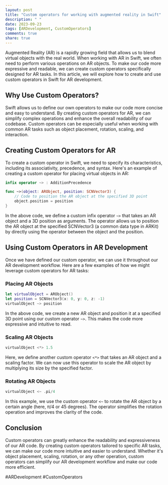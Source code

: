 ```yaml
---
layout: post
title: "Custom operators for working with augmented reality in Swift"
description: " "
date: 2023-09-23
tags: [ARDevelopment, CustomOperators]
comments: true
share: true
---
```


Augmented Reality (AR) is a rapidly growing field that allows us to blend virtual objects with the real world. When working with AR in Swift, we often need to perform various operations on AR objects. To make our code more expressive and readable, we can create custom operators specifically designed for AR tasks. In this article, we will explore how to create and use custom operators in Swift for AR development.

## Why Use Custom Operators?

Swift allows us to define our own operators to make our code more concise and easy to understand. By creating custom operators for AR, we can simplify complex operations and enhance the overall readability of our codebase. Custom operators can be especially useful when working with common AR tasks such as object placement, rotation, scaling, and interaction.

## Creating Custom Operators for AR

To create a custom operator in Swift, we need to specify its characteristics, including its associativity, precedence, and syntax. Here's an example of creating a custom operator for placing virtual objects in AR:

```swift
infix operator ~> : AdditionPrecedence

func ~>(object: ARObject, position: SCNVector3) {
    // Code to position the AR object at the specified 3D point
    object.position = position
}
```

In the above code, we define a custom infix operator `~>` that takes an AR object and a 3D position as arguments. The operator allows us to position the AR object at the specified SCNVector3 (a common data type in ARKit) by directly using the operator between the object and the position.

## Using Custom Operators in AR Development

Once we have defined our custom operator, we can use it throughout our AR development workflow. Here are a few examples of how we might leverage custom operators for AR tasks:

### Placing AR Objects

```swift
let virtualObject = ARObject()
let position = SCNVector3(x: 0, y: 0, z: -1)
virtualObject ~> position
```

In the above code, we create a new AR object and position it at a specified 3D point using our custom operator `~>`. This makes the code more expressive and intuitive to read.

### Scaling AR Objects

```swift
virtualObject <*> 1.5
```

Here, we define another custom operator `<*>` that takes an AR object and a scaling factor. We can now use this operator to scale the AR object by multiplying its size by the specified factor.

### Rotating AR Objects

```swift
virtualObject <~ .pi/4
```

In this example, we use the custom operator `<~` to rotate the AR object by a certain angle (here, π/4 or 45 degrees). The operator simplifies the rotation operation and improves the clarity of the code.

## Conclusion

Custom operators can greatly enhance the readability and expressiveness of our AR code. By creating custom operators tailored to specific AR tasks, we can make our code more intuitive and easier to understand. Whether it's object placement, scaling, rotation, or any other operation, custom operators can simplify our AR development workflow and make our code more efficient.

#ARDevelopment #CustomOperators